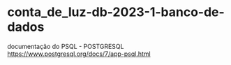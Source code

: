 # conta_de_luz-db-2023-1-banco-de-dados

documentação do PSQL - POSTGRESQL
https://www.postgresql.org/docs/7/app-psql.html

